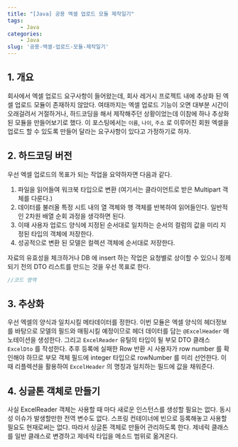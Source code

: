 ```yaml
---
title: "[Java] 공용 엑셀 업로드 모듈 제작일기"
tags: 
    - Java
categories:
    - Java
slug: '공용-엑셀-업로드-모듈-제작일기'
---
```


## 1. 개요
회사에서 엑셀 업로드 요구사항이 들어왔는데, 회사 레거시 프로젝트 내에 추상화 된 엑셀 업로드 모듈이 존재하지 않았다. 여태까지는 엑셀 업로드 기능이 오면 대부분 시간이 오래걸려서 거절하거나, 하드코딩을 해서 제작해주던 상황이었는데 이참에 하나 추상화 된 모듈을 만들어보기로 했다. 이 포스팅에서는 `이름`, `나이`, `주소` 로 이루어진 회원 엑셀을 업로드 할 수 있도록 만들어 달라는 요구사항이 있다고 가정하기로 하자.

## 2. 하드코딩 버전
우선 엑셀 업로드의 목표가 되는 작업을 요약하자면 다음과 같다.

1. 파일을 읽어들여 워크북 타입으로 변환 (여기서는 클라이언트로 받은 Multipart 객체를 다룬다.)
2. 데이터를 불러올 특정 시트 내의 열 객체와 행 객체를 반복하여 읽어들인다. 일반적인 2차원 배열 순회 과정을 생각하면 된다.
3. 이때 사용자 업로드 양식에 지정된 순서대로 일치하는 순서의 컬럼의 값을 미리 지정된 타입의 객체에 저장한다.
4. 성공적으로 변환 된 모델은 컬렉션 객체에 순서대로 저장한다.

자료의 유효성을 체크하거나 DB 에 insert 하는 작업은 요청별로 상이할 수 있으니 정제되기 전의 DTO 리스트를 만드는 것을 우선 목표로 한다.

```java
//코드 영역
```

## 3. 추상화
우선 엑셀의 양식과 일치시킬 메타데이터를 정한다. 이번 모듈은 엑셀 양식의 헤더정보를 바탕으로 모델의 필드와 매핑시킬 예정이므로 헤더 데이터를 담는 `@ExcelHeader` 애노테이션을 생성한다. 그리고 `ExcelReader` 유틸의 타입이 될 부모 DTO 클래스 `ExcelDto` 를 작성한다. 추후 등록에 실패한 Row 반환 시 사용자가 row number 를 확인해야 하므로 부모 객체 필드에 integer 타입으로 rowNumber 를 미리 선언한다. 이때 리플렉션을 활용하여 `ExcelHeader` 의 명칭과 일치하는 필드에 값을 채워준다.

## 4. 싱글톤 객체로 만들기
사실 ExcelReader 객체는 사용할 때 마다 새로운 인스턴스를 생성할 필요는 없다. 동시성 이슈가 발생할만한 전역 변수도 없다. 스프링 컨테이너에 빈으로 등록해놓고 사용할 필요도 현재로써는 없다. 따라서 싱글톤 객체로 만들어 관리하도록 한다. 제네릭 클래스를 일반 클래스로 변경하고 제네릭 타입을 메소드 범위로 옮겨온다. 





